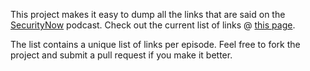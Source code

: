This project makes it easy to dump all the links that are said on the [SecurityNow](http://www.grc.com/securitynow.htm) podcast.
Check out the current list of links @ [this page](links.md).

The list contains a unique list of links per episode. Feel free to fork the project and submit a pull request if you make it better.